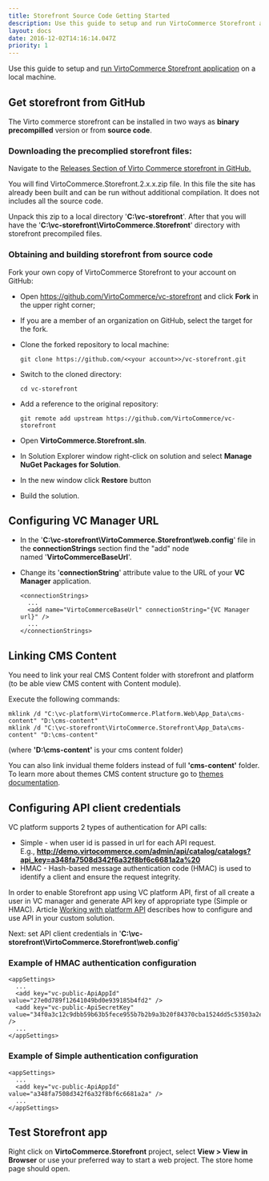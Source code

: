```yaml
---
title: Storefront Source Code Getting Started
description: Use this guide to setup and run VirtoCommerce Storefront application on a local machine
layout: docs
date: 2016-12-02T14:16:14.047Z
priority: 1
---
```

Use this guide to setup and <a class="crosslink" href="https://virtocommerce.com/ecommerce-website" target="_blank">run VirtoCommerce Storefront application</a> on a local machine.

## Get storefront from GitHub
The Virto commerce storefront can be installed in two ways as **binary precompilled** version or from **source code**.


### Downloading the precomplied storefront files:
Navigate to the  <a href="https://github.com/VirtoCommerce/vc-storefront/releases" rel="nofollow">Releases Section of Virto Commerce storefront in GitHub.</a>

You will find VirtoCommerce.Storefront.2.x.x.zip file. In this file the site has already been built and can be run without additional compilation. It does not includes all the source code.

Unpack this zip to a local directory '**C:\vc-storefront**'. After that you will have the '**C:\vc-storefront\VirtoCommerce.Storefront**' directory with storefront precompiled files.

### Obtaining and building storefront from source code

Fork your own copy of VirtoCommerce Storefront to your account on GitHub:
* Open <a href="https://github.com/VirtoCommerce/vc-storefront" rel="nofollow">https://github.com/VirtoCommerce/vc-storefront</a> and click **Fork** in the upper right corner;
* If you are a member of an organization on GitHub, select the target for the fork.
* Clone the forked repository to local machine:
  ```
  git clone https://github.com/<<your account>>/vc-storefront.git
  ```
* Switch to the cloned directory:
  ```
  cd vc-storefront
  ```
* Add a reference to the original repository:
  ```
  git remote add upstream https://github.com/VirtoCommerce/vc-storefront
  ```

* Open **VirtoCommerce.Storefront.sln**.
* In Solution Explorer window right-click on solution and select **Manage NuGet Packages for Solution**.
* In the new window click **Restore** button
* Build the solution.

## Configuring VC Manager URL

* In the '**C:\vc-storefront\VirtoCommerce.Storefront\web.config**' file in the **connectionStrings** section find the "add" node named '**VirtoCommerceBaseUrl**'.
* Change its '**connectionString**' attribute value to the URL of your **VC Manager** application.

  ```
  <connectionStrings>
    ...
    <add name="VirtoCommerceBaseUrl" connectionString="{VC Manager url}" />
    ...
  </connectionStrings>
  ```

## Linking CMS Content

You need to link your real CMS Content folder with storefront and platform (to be able view CMS content with Content module).

Execute the following commands:<br/>
```
mklink /d "C:\vc-platform\VirtoCommerce.Platform.Web\App_Data\cms-content" "D:\cms-content"
mklink /d "C:\vc-storefront\VirtoCommerce.Storefront\App_Data\cms-content" "D:\cms-content"
```
(where **'D:\cms-content'** is your cms content folder)

You can also link invidual theme folders instead of full **'cms-content'** folder. To learn more about themes CMS content structure go to [themes documentation](docs/vc2devguide/working-with-storefront/theme-development).

## Configuring API client credentials

VC platform supports 2 types of authentication for API calls:

* Simple - when user id is passed in url for each API request. E.g., **http://demo.virtocommerce.com/admin/api/catalog/catalogs?api_key=a348fa7508d342f6a32f8bf6c6681a2a%20**
* HMAC - Hash-based message authentication code (HMAC) is used to identify a client and ensure the request integrity.

In order to enable Storefront app using VC platform API, first of all create a user in VC manager and generate API key of appropriate type (Simple or HMAC). Article [Working with platform API](docs/vc2devguide/development-scenarios/working-with-platform-api) describes how to configure and use API in your custom solution.

Next: set API client credentials in '**C:\vc-storefront\VirtoCommerce.Storefront\web.config**'

### Example of HMAC authentication configuration

```
<appSettings>
  ...
  <add key="vc-public-ApiAppId" value="27e0d789f12641049bd0e939185b4fd2" />
  <add key="vc-public-ApiSecretKey" value="34f0a3c12c9dbb59b63b5fece955b7b2b9a3b20f84370cba1524dd5c53503a2e2cb733536ecf7ea1e77319a47084a3a2c9d94d36069a432ecc73b72aeba6ea78" />
  ...
</appSettings>
```

### Example of Simple authentication configuration

```
<appSettings>
  ...
  <add key="vc-public-ApiAppId" value="a348fa7508d342f6a32f8bf6c6681a2a" />
  ...
</appSettings>
```

## Test Storefront app

Right click on **VirtoCommerce.Storefront** project, select **View > View in Browser** or use your preferred way to start a web project. The store home page should open.
